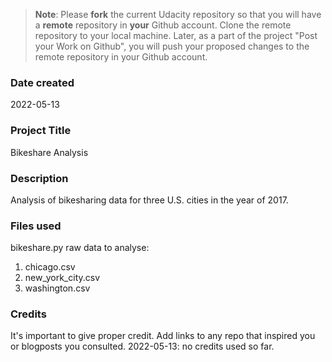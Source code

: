 >**Note**: Please **fork** the current Udacity repository so that you will have a **remote** repository in **your** Github account. Clone the remote repository to your local machine. Later, as a part of the project "Post your Work on Github", you will push your proposed changes to the remote repository in your Github account.

### Date created
2022-05-13

### Project Title
Bikeshare Analysis

### Description
Analysis of bikesharing data for three U.S. cities in the year of 2017.

### Files used
bikeshare.py
raw data to analyse:
1. chicago.csv
2. new_york_city.csv
3. washington.csv

### Credits
It's important to give proper credit. Add links to any repo that inspired you or blogposts you consulted.
2022-05-13: no credits used so far.

